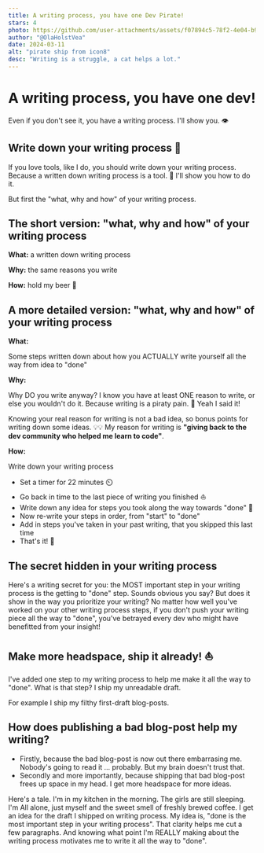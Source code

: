 ```yaml
---
title: A writing process, you have one Dev Pirate!
stars: 4
photo: https://github.com/user-attachments/assets/f07894c5-78f2-4e04-b942-da00a926f0d6
author: "@OlaHolstVea"
date: 2024-03-11
alt: "pirate ship from icon8"
desc: "Writing is a struggle, a cat helps a lot."
---
```


# A writing process, you have one dev!

Even if you don't see it, you have a writing process. I'll show you. 👁️

## Write down your writing process 🔧

If you love tools, like I do, you should write down your writing process. Because a written down writing process is a tool. 🔧 I'll show you how to do it.

But first the "what, why and how" of your writing process.

## The short version: "what, why and how" of your writing process

**What:** a written down writing process

**Why:** the same reasons you write

**How:** hold my beer 🍺

## A more detailed version: "what, why and how" of your writing process

**What:**

Some steps written down about how you ACTUALLY write yourself all the way from idea to "done"

**Why:**

Why DO you write anyway? I know you have at least ONE reason to write, or else you wouldn't do it. Because writing is a piraty pain. 🤮 Yeah I said it!

Knowing your real reason for writing is not a bad idea, so bonus points for writing down some ideas. 💡💡 My reason for writing is **"giving back to the dev community who helped me learn to code"**.

**How:**

Write down your writing process

- Set a timer for 22 minutes ⏲️
- Go back in time to the last piece of writing you finished ⛵
- Write down any idea for steps you took along the way towards "done" 📖
- Now re-write your steps in order, from "start" to "done"
- Add in steps you've taken in your past writing, that you skipped this last time
- That's it! 🥳

## The secret hidden in your writing process

Here's a writing secret for you: the MOST important step in your writing process is the getting to "done" step. Sounds obvious you say? But does it show in the way you prioritize your writing? No matter how well you've worked on your other writing process steps, if you don't push your writing piece all the way to "done", you've betrayed every dev who might have benefitted from your insight!

## Make more headspace, ship it already! ⛵

[](./gummy-pirate-boat.png)

I've added one step to my writing process to help me make it all the way to "done". What is that step? I ship my unreadable draft.

For example I ship my filthy first-draft blog-posts.

## How does publishing a bad blog-post help my writing?

- Firstly, because the bad blog-post is now out there embarrasing me. Nobody's going to read it ... probably. But my brain doesn't trust that.
- Secondly and more importantly, because shipping that bad blog-post frees up space in my head. I get more headspace for more ideas.

Here's a tale. I'm in my kitchen in the morning. The girls are still sleeping. I'm All alone, just myself and the sweet smell of freshly brewed coffee. I get an idea for the draft I shipped on writing process. My idea is, "done is the most important step in your writing process". That clarity helps me cut a few paragraphs. And knowing what point I'm REALLY making about the writing process motivates me to write it all the way to "done".
